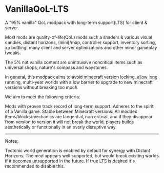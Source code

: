 # VanillaQoL-LTS

A "95% vanilla" QoL modpack with long-term support(LTS) for client & server.

Most mods are quality-of-life(QoL) mods such a shaders & various visual candies, distant horizons, (mini)/map, controller support, inventory sorting, xp bottling, many client and server optimizations and other minor gameplay tweaks.

The 5% not vanilla content are unintruisive noncritical items such as universal shops, nature's compass and waystones.

In general, this modpack aims to avoid minecraft version locking, allow long running, multi-year worlds with a low barrier to upgrade to new minecraft versions without breaking too much.

We aim to meet the following criteria:

Mods with proven track record of long-term support.
Adheres to the spirit of a Vanilla game.
Stable between Minecraft versions.
All modded items/blocks/mechanics are tangential, non critical, and if they disappear from version to version it will not break the world, players builds aesthetically or functionally in an overly disruptive way.

---

Notes:

Tectonic world generation is enabled by default for synergy with Distant Horizons. The mod appears well supported, but would break existing worlds if it becomes unsupported in the future. If true LTS is desired it's recommended to disable this.
